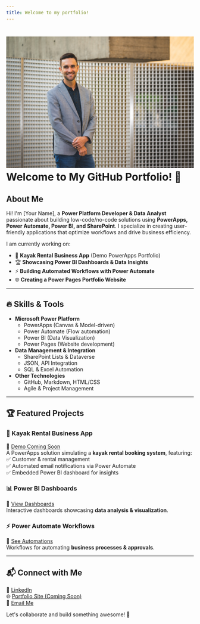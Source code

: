 ```yaml
---
title: Welcome to my portfolio!
---
```

# ![My Profile Picture](_pics/MDPPicture.jpg) Welcome to My GitHub Portfolio! 🚀

## About Me
Hi! I'm [Your Name], a **Power Platform Developer & Data Analyst** passionate about building low-code/no-code solutions using **PowerApps, Power Automate, Power BI, and SharePoint**. I specialize in creating user-friendly applications that optimize workflows and drive business efficiency.

I am currently working on:
- 🛶 **Kayak Rental Business App** (Demo PowerApps Portfolio)
- 🏆 **Showcasing Power BI Dashboards & Data Insights**
- ⚡ **Building Automated Workflows with Power Automate**
- 🌐 **Creating a Power Pages Portfolio Website**

---

## 🔥 Skills & Tools
- **Microsoft Power Platform**
  - PowerApps (Canvas & Model-driven)
  - Power Automate (Flow automation)
  - Power BI (Data Visualization)
  - Power Pages (Website development)
- **Data Management & Integration**
  - SharePoint Lists & Dataverse
  - JSON, API Integration
  - SQL & Excel Automation
- **Other Technologies**
  - GitHub, Markdown, HTML/CSS
  - Agile & Project Management

---

## 🏆 Featured Projects

### 🚣 Kayak Rental Business App
🔗 [Demo Coming Soon](#)  
A PowerApps solution simulating a **kayak rental booking system**, featuring:
✅ Customer & rental management  
✅ Automated email notifications via Power Automate  
✅ Embedded Power BI dashboard for insights  

### 📊 Power BI Dashboards  
🔗 [View Dashboards](#)  
Interactive dashboards showcasing **data analysis & visualization**.  

### ⚡ Power Automate Workflows  
🔗 [See Automations](#)  
Workflows for automating **business processes & approvals**.

---

## 📬 Connect with Me
💼 [LinkedIn](#)  
🌐 [Portfolio Site (Coming Soon)](#)  
📧 [Email Me](mailto:your.email@example.com)  

Let's collaborate and build something awesome! 🚀
